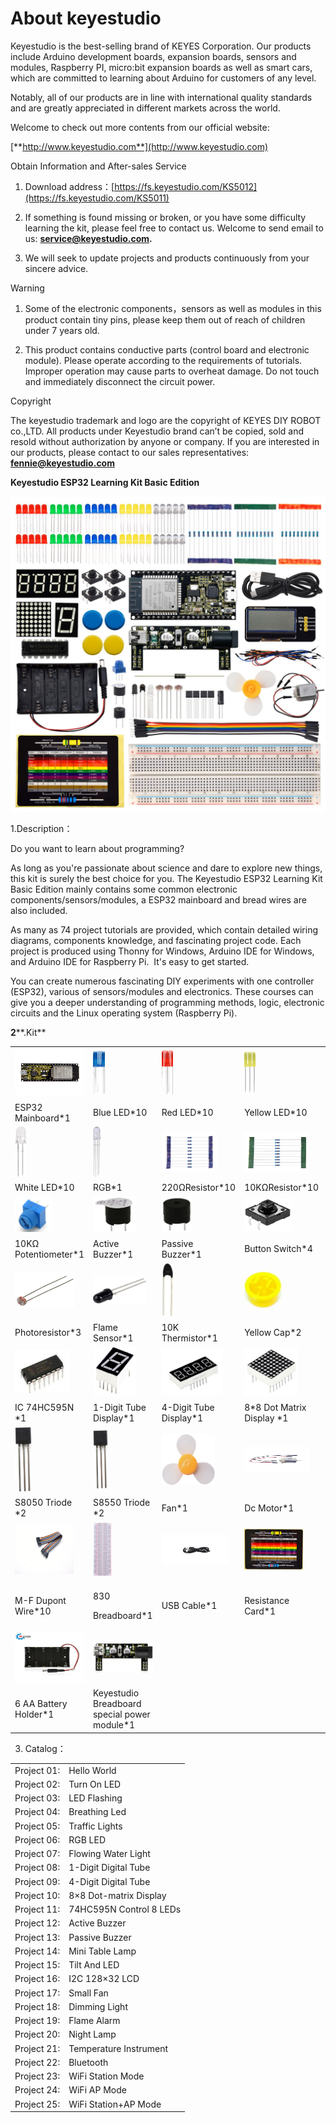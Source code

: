 # About keyestudio

Keyestudio is the best-selling brand of KEYES Corporation. Our products
include Arduino development boards, expansion boards, sensors and
modules, Raspberry PI, micro:bit expansion boards as well as smart cars,
which are committed to learning about Arduino for customers of any
level. 

Notably, all of our products are in line with international quality
standards and are greatly appreciated in different markets across the
world. 

Welcome to check out more contents from our official website:

[**http://www.keyestudio.com**](http://www.keyestudio.com)

Obtain Information and After-sales Service

1.  Download
    address：[https://fs.keyestudio.com/KS5012](https://fs.keyestudio.com/KS5011)

2.  If something is found missing or broken, or you have some difficulty
    learning the kit, please feel free to contact us. Welcome to send
    email to us:
    **[service@keyestudio.com](http://m.138.gz.cn/webadmin/~CAmsnCrrNXhTAySKCerrIfWjjZuuWVfI/~/usr/mod_edituser.jsp?;uid=service@keyestudio.com;;clearCache=).**

3.  We will seek to update projects and products continuously from your
    sincere advice.

Warning

1.  Some of the electronic components，sensors as well as modules in this
    product contain tiny pins, please keep them out of reach of children
    under 7 years old.

2.  This product contains conductive parts (control board and electronic
    module). Please operate according to the requirements of tutorials.
    Improper operation may cause parts to overheat damage. Do not touch
    and immediately disconnect the circuit power.

Copyright

The keyestudio trademark and logo are the copyright of KEYES DIY ROBOT
co.,LTD. All products under Keyestudio brand can’t be copied, sold and
resold without authorization by anyone or company. If you are interested
in our products, please contact to our sales representatives:
[**fennie@keyestudio.com**](http://m.138.gz.cn/webadmin/~CAmsnCrrNXhTAySKCerrIfWjjZuuWVfI/~/usr/mod_edituser.jsp?;uid=fennie@keyestudio.com;;clearCache=)

**Keyestudio ESP32 Learning Kit Basic Edition**

![](/media/99f9f3a8af76c7a1570bab1f710ca50a.jpeg)

1.Description：

Do you want to learn about programming?

As long as you're passionate about science and dare to explore new
things, this kit is surely the best choice for you. The Keyestudio ESP32
Learning Kit Basic Edition mainly contains some common electronic
components/sensors/modules, a ESP32 mainboard and bread wires are also
included.

As many as 74 project tutorials are provided, which contain detailed
wiring diagrams, components knowledge, and fascinating project code.
Each project is produced using Thonny for Windows, Arduino IDE for
Windows, and Arduino IDE for Raspberry Pi.  It's easy to get started.

You can create numerous fascinating DIY experiments with one controller
(ESP32), various of sensors/modules and electronics. These courses can
give you a deeper understanding of programming methods, logic,
electronic circuits and the Linux operating system (Raspberry Pi).

**2****.Kit**

<table>
<tbody>
<tr class="odd">
<td><img src="https://raw.githubusercontent.com/keyestudio/KS5012-Keyestudio-ESP32-Learning-Kit-Basic-Edition-Arduino/master/media/56053f7126905c6def63919c661d5c0a.jpeg" style="width:1.56875in;height:0.76528in" /></td>
<td><img src="https://raw.githubusercontent.com/keyestudio/KS5012-Keyestudio-ESP32-Learning-Kit-Basic-Edition-Arduino/master/media/5a1d3dbf0c5daf6136044b828a777acd.png" style="width:0.20208in;height:0.75in" /></td>
<td><img src="https://raw.githubusercontent.com/keyestudio/KS5012-Keyestudio-ESP32-Learning-Kit-Basic-Edition-Arduino/master/media/cddded49c863ef913bbe2ef3832da74b.png" style="width:0.18889in;height:0.75417in" /></td>
<td><img src="https://raw.githubusercontent.com/keyestudio/KS5012-Keyestudio-ESP32-Learning-Kit-Basic-Edition-Arduino/master/media/679ad0aaef0b7b199aaf0967e1aa5367.png" style="width:0.18333in;height:0.72569in" /></td>
<td><img src="https://raw.githubusercontent.com/keyestudio/KS5012-Keyestudio-ESP32-Learning-Kit-Basic-Edition-Arduino/master/media/0eead4be7850896afc83477bd7c260d8.png" style="width:0.16736in;height:0.81042in" /></td>
</tr>
<tr class="even">
<td>ESP32 Mainboard*1</td>
<td>Blue LED*10</td>
<td>Red LED*10</td>
<td>Yellow LED*10</td>
<td>Green LED*10</td>
</tr>
<tr class="odd">
<td><img src="https://raw.githubusercontent.com/keyestudio/KS5012-Keyestudio-ESP32-Learning-Kit-Basic-Edition-Arduino/master/media/6d6cd4fc80d694c33dd9785b8f4710ef.png" style="width:0.19444in;height:0.82847in" /></td>
<td><img src="https://raw.githubusercontent.com/keyestudio/KS5012-Keyestudio-ESP32-Learning-Kit-Basic-Edition-Arduino/master/media/4a72a2edc72d11085c1379ba188038e9.png" style="width:0.13681in;height:0.83889in" /></td>
<td><img src="https://raw.githubusercontent.com/keyestudio/KS5012-Keyestudio-ESP32-Learning-Kit-Basic-Edition-Arduino/master/media/7ea6c448cde965cc0c899e3906b16398.png" style="width:0.91736in;height:0.67361in" /></td>
<td><img src="https://raw.githubusercontent.com/keyestudio/KS5012-Keyestudio-ESP32-Learning-Kit-Basic-Edition-Arduino/master/media/1baebd241a5c0654eb9bc571db904683.png" style="width:1.08125in;height:0.67917in" /></td>
<td><img src="https://raw.githubusercontent.com/keyestudio/KS5012-Keyestudio-ESP32-Learning-Kit-Basic-Edition-Arduino/master/media/0113c0595ce216f178c0948f77efd03e.png" style="width:1.05139in;height:0.66736in" /></td>
</tr>
<tr class="even">
<td>White LED*10</td>
<td>RGB*1</td>
<td>220ΩResistor*10</td>
<td>10KΩResistor*10</td>
<td>1KΩResistor*10</td>
</tr>
<tr class="odd">
<td><img src="https://raw.githubusercontent.com/keyestudio/KS5012-Keyestudio-ESP32-Learning-Kit-Basic-Edition-Arduino/master/media/d0a42506a43071b51bc17f9e39caa37c.png" style="width:0.62986in;height:0.59931in" /></td>
<td><img src="https://raw.githubusercontent.com/keyestudio/KS5012-Keyestudio-ESP32-Learning-Kit-Basic-Edition-Arduino/master/media/60a660b4c23562a74563483b7af3f568.png" style="width:0.70972in;height:0.61806in" /></td>
<td><img src="https://raw.githubusercontent.com/keyestudio/KS5012-Keyestudio-ESP32-Learning-Kit-Basic-Edition-Arduino/master/media/5444cd34945d9cc2dbb825a8be8d49ad.png" style="width:0.50208in;height:0.59444in" /></td>
<td><img src="https://raw.githubusercontent.com/keyestudio/KS5012-Keyestudio-ESP32-Learning-Kit-Basic-Edition-Arduino/master/media/5b8fea4657b47510d199f740fdcaaa9d.png" style="width:0.78264in;height:0.54444in" /></td>
<td><img src="https://raw.githubusercontent.com/keyestudio/KS5012-Keyestudio-ESP32-Learning-Kit-Basic-Edition-Arduino/master/media/f2b0fe5c69eada37beef36022ae03974.png" style="width:0.91458in;height:0.44583in" /></td>
</tr>
<tr class="even">
<td>10KΩ Potentiometer*1</td>
<td>Active Buzzer*1</td>
<td>Passive Buzzer*1</td>
<td>Button Switch*4</td>
<td>Tilt Switch*1</td>
</tr>
<tr class="odd">
<td><img src="https://raw.githubusercontent.com/keyestudio/KS5012-Keyestudio-ESP32-Learning-Kit-Basic-Edition-Arduino/master/media/7ea5721963dbb796fde0e7c2f3e8e4b5.png" style="width:0.99583in;height:0.59653in" /></td>
<td><img src="https://raw.githubusercontent.com/keyestudio/KS5012-Keyestudio-ESP32-Learning-Kit-Basic-Edition-Arduino/master/media/adb25a98a644070c6de378fe98017d8b.png" style="width:0.88681in;height:0.48819in" /></td>
<td><img src="https://raw.githubusercontent.com/keyestudio/KS5012-Keyestudio-ESP32-Learning-Kit-Basic-Edition-Arduino/master/media/b45bb81bb3763377c63accce606ac5f2.png" style="width:0.20139in;height:0.90069in" /></td>
<td><img src="https://raw.githubusercontent.com/keyestudio/KS5012-Keyestudio-ESP32-Learning-Kit-Basic-Edition-Arduino/master/media/8defa4d3994ce0f2291b05c2fd04ee9c.png" style="width:0.625in;height:0.61597in" /></td>
<td><img src="https://raw.githubusercontent.com/keyestudio/KS5012-Keyestudio-ESP32-Learning-Kit-Basic-Edition-Arduino/master/media/cff79a8ecf7a8dfe56b44a8c93a23693.png" style="width:0.65347in;height:0.60347in" /></td>
</tr>
<tr class="even">
<td>Photoresistor*3</td>
<td>Flame Sensor*1</td>
<td>10K Thermistor*1</td>
<td>Yellow Cap*2</td>
<td>Yellow Cap*2</td>
</tr>
<tr class="odd">
<td><img src="https://raw.githubusercontent.com/keyestudio/KS5012-Keyestudio-ESP32-Learning-Kit-Basic-Edition-Arduino/master/media/e5756d5b6983fb93087e49a42482dcb8.png" style="width:0.90903in;height:0.71458in" /></td>
<td><img src="https://raw.githubusercontent.com/keyestudio/KS5012-Keyestudio-ESP32-Learning-Kit-Basic-Edition-Arduino/master/media/c88b647385c69cfc1a6746a3c459ab12.png" style="width:0.71736in;height:0.84792in" /></td>
<td><img src="https://raw.githubusercontent.com/keyestudio/KS5012-Keyestudio-ESP32-Learning-Kit-Basic-Edition-Arduino/master/media/85cfe0f4b888f5543316d1eebbfde4f8.png" style="width:1.00486in;height:0.75208in" /></td>
<td><img src="https://raw.githubusercontent.com/keyestudio/KS5012-Keyestudio-ESP32-Learning-Kit-Basic-Edition-Arduino/master/media/d226a1f3c801ac78321f0692143c853e.png" style="width:0.87917in;height:0.81389in" /></td>
<td><img src="https://raw.githubusercontent.com/keyestudio/KS5012-Keyestudio-ESP32-Learning-Kit-Basic-Edition-Arduino/master/media/2c2645e94a00867ac23e8a022f0a631a.png" style="width:0.99306in;height:0.47917in" /><img src="https://raw.githubusercontent.com/keyestudio/KS5012-Keyestudio-ESP32-Learning-Kit-Basic-Edition-Arduino/master/media/2c2645e94a00867ac23e8a022f0a631a.png" style="width:0in;height:0in" /></td>
</tr>
<tr class="even">
<td>IC 74HC595N *1</td>
<td>1-Digit Tube Display*1</td>
<td>4-Digit Tube Display*1</td>
<td>8*8 Dot Matrix Display *1</td>
<td>LCD_128X32_DOT *1</td>
</tr>
<tr class="odd">
<td><img src="https://raw.githubusercontent.com/keyestudio/KS5012-Keyestudio-ESP32-Learning-Kit-Basic-Edition-Arduino/master/media/9197d4aff9356c585b7ef68e33a6881d.png" style="width:0.27986in;height:1.08819in" /></td>
<td><img src="https://raw.githubusercontent.com/keyestudio/KS5012-Keyestudio-ESP32-Learning-Kit-Basic-Edition-Arduino/master/media/9197d4aff9356c585b7ef68e33a6881d.png" style="width:0.25278in;height:0.98403in" /></td>
<td><img src="https://raw.githubusercontent.com/keyestudio/KS5012-Keyestudio-ESP32-Learning-Kit-Basic-Edition-Arduino/master/media/009965e315276ecf1144c22c54a93fd9.png" style="width:0.89097in;height:0.85208in" /></td>
<td><img src="https://raw.githubusercontent.com/keyestudio/KS5012-Keyestudio-ESP32-Learning-Kit-Basic-Edition-Arduino/master/media/5f8803639698fd86903da6b920f59195.jpeg" style="width:1.08611in;height:0.43958in" /></td>
<td><img src="https://raw.githubusercontent.com/keyestudio/KS5012-Keyestudio-ESP32-Learning-Kit-Basic-Edition-Arduino/master/media/fac0503511e41d3a6c1aad355baa7abb.png" style="width:1.02847in;height:0.36528in" /></td>
</tr>
<tr class="even">
<td>S8050 Triode *2</td>
<td>S8550 Triode *2</td>
<td>Fan*1</td>
<td>Dc Motor*1</td>
<td>Breadboard Wire*30</td>
</tr>
<tr class="odd">
<td><img src="https://raw.githubusercontent.com/keyestudio/KS5012-Keyestudio-ESP32-Learning-Kit-Basic-Edition-Arduino/master/media/f1aed48e2c02214415853ad2358f3744.png" style="width:0.97569in;height:0.82431in" /></td>
<td><img src="https://raw.githubusercontent.com/keyestudio/KS5012-Keyestudio-ESP32-Learning-Kit-Basic-Edition-Arduino/master/media/9e5f44a6029de8ca36a4d795455f442e.png" style="width:0.32639in;height:0.91528in" /></td>
<td><img src="https://raw.githubusercontent.com/keyestudio/KS5012-Keyestudio-ESP32-Learning-Kit-Basic-Edition-Arduino/master/media/83598338d865605f8f1f7ca3e57f0369.png" style="width:1.10972in;height:0.49722in" /></td>
<td><img src="https://raw.githubusercontent.com/keyestudio/KS5012-Keyestudio-ESP32-Learning-Kit-Basic-Edition-Arduino/master/media/89aaafefa692d400a031a0e213879c56.png" style="width:0.975in;height:0.68472in" /></td>
<td><img src="https://raw.githubusercontent.com/keyestudio/KS5012-Keyestudio-ESP32-Learning-Kit-Basic-Edition-Arduino/master/media/256e0663a789d10678149ffc396a6a2e.png" style="width:1.2125in;height:0.23611in" /></td>
</tr>
<tr class="even">
<td>M-F Dupont Wire*10</td>
<td><p>830</p>
<p>Breadboard*1</p></td>
<td>USB Cable*1</td>
<td>Resistance Card*1</td>
<td>Diode*1</td>
</tr>
<tr class="odd">
<td><img src="https://raw.githubusercontent.com/keyestudio/KS5012-Keyestudio-ESP32-Learning-Kit-Basic-Edition-Arduino/master/media/6ee2a453c26d20e2e3fcc973111e466b.jpeg" style="width:1.15486in;height:0.83472in" /></td>
<td><img src="https://raw.githubusercontent.com/keyestudio/KS5012-Keyestudio-ESP32-Learning-Kit-Basic-Edition-Arduino/master/media/5e2d520134f324058bb857daff44851d.png" style="width:1.15694in;height:0.49931in" /></td>
<td></td>
<td></td>
<td></td>
</tr>
<tr class="even">
<td>6 AA Battery Holder*1</td>
<td>Keyestudio Breadboard special power module*1</td>
<td></td>
<td></td>
<td></td>
</tr>
</tbody>
</table>

3.  Catalog：

<table>
<tbody>
<tr class="odd">
<td>Project 01:</td>
<td>Hello World</td>
</tr>
<tr class="even">
<td>Project 02:</td>
<td>Turn On LED</td>
</tr>
<tr class="odd">
<td>Project 03:</td>
<td>LED Flashing</td>
</tr>
<tr class="even">
<td>Project 04:</td>
<td>Breathing Led</td>
</tr>
<tr class="odd">
<td>Project 05:</td>
<td>Traffic Lights</td>
</tr>
<tr class="even">
<td>Project 06:</td>
<td>RGB LED</td>
</tr>
<tr class="odd">
<td>Project 07:</td>
<td>Flowing Water Light</td>
</tr>
<tr class="even">
<td>Project 08:</td>
<td>1-Digit Digital Tube</td>
</tr>
<tr class="odd">
<td>Project 09:</td>
<td>4-Digit Digital Tube</td>
</tr>
<tr class="even">
<td>Project 10:</td>
<td>8×8 Dot-matrix Display</td>
</tr>
<tr class="odd">
<td>Project 11:</td>
<td>74HC595N Control 8 LEDs</td>
</tr>
<tr class="even">
<td>Project 12:</td>
<td>Active Buzzer</td>
</tr>
<tr class="odd">
<td>Project 13:</td>
<td>Passive Buzzer</td>
</tr>
<tr class="even">
<td>Project 14:</td>
<td>Mini Table Lamp</td>
</tr>
<tr class="odd">
<td>Project 15:</td>
<td>Tilt And LED</td>
</tr>
<tr class="even">
<td>Project 16:</td>
<td>I2C 128×32 LCD</td>
</tr>
<tr class="odd">
<td>Project 17:</td>
<td>Small Fan</td>
</tr>
<tr class="even">
<td>Project 18:</td>
<td>Dimming Light</td>
</tr>
<tr class="odd">
<td>Project 19:</td>
<td>Flame Alarm</td>
</tr>
<tr class="even">
<td>Project 20:</td>
<td>Night Lamp</td>
</tr>
<tr class="odd">
<td>Project 21:</td>
<td>Temperature Instrument</td>
</tr>
<tr class="even">
<td>Project 22:</td>
<td>Bluetooth</td>
</tr>
<tr class="odd">
<td>Project 23:</td>
<td>WiFi Station Mode</td>
</tr>
<tr class="even">
<td>Project 24:</td>
<td>WiFi AP Mode</td>
</tr>
<tr class="odd">
<td>Project 25:</td>
<td>WiFi Station+AP Mode</td>
</tr>
</tbody>
</table>
